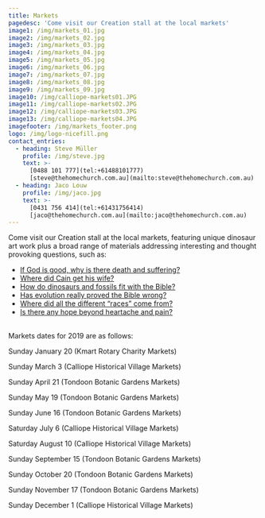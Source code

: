 ```yaml
---
title: Markets
pagedesc: 'Come visit our Creation stall at the local markets'
image1: /img/markets_01.jpg
image2: /img/markets_02.jpg
image3: /img/markets_03.jpg
image4: /img/markets_04.jpg
image5: /img/markets_05.jpg
image6: /img/markets_06.jpg
image7: /img/markets_07.jpg
image8: /img/markets_08.jpg
image9: /img/markets_09.jpg
image10: /img/calliope-markets01.JPG
image11: /img/calliope-markets02.JPG
image12: /img/calliope-markets03.JPG
image13: /img/calliope-markets04.JPG
imagefooter: /img/markets_footer.png
logo: /img/logo-nicefill.png
contact_entries:
  - heading: Steve Müller
    profile: /img/steve.jpg
    text: >-
      [0488 101 777](tel:+61488101777)
      [steve@thehomechurch.com.au](mailto:steve@thehomechurch.com.au)
  - heading: Jaco Louw
    profile: /img/jaco.jpg
    text: >-
      [0431 756 414](tel:+61431756414)
      [jaco@thehomechurch.com.au](mailto:jaco@thehomechurch.com.au)
---
```

Come visit our Creation stall at the local markets, featuring unique dinosaur art work plus a broad range of materials addressing interesting and thought provoking questions, such as:

  * [If God is good, why is there death and suffering?](https://creation.com/why-is-there-death-and-suffering "Why is there death and suffering? by Ken Ham and Dr Jonathan Sarfati")
  * [Where did Cain get his wife?](https://creation.com/where-did-cain-get-his-wife)
  * [How do dinosaurs and fossils fit with the Bible?](https://creation.com/you-dont-fit-dinosaurs-with-the-bible "You Don’t ‘Fit’ Dinosaurs With The Bible!")
  * [Has evolution really proved the Bible wrong?](https://creation.com/did-humans-evolve-from-apes "Did humans evolve from apes?")
  * [Where did all the different “races” come from?](https://creation.com/the-origin-of-the-human-races "The origin of the human races")
  * [Is there any hope beyond heartache and pain?](https://creation.com/the-lost-path-to-the-roman-road "The Lost Path to the Roman Road")

<br>Markets dates for 2019 are as follows:


Sunday January 20 (Kmart Rotary Charity Markets)

Sunday March 3 (Calliope Historical Village Markets)

Sunday April 21 (Tondoon Botanic Gardens Markets)

Sunday May 19  (Tondoon Botanic Gardens Markets)

Sunday June 16  (Tondoon Botanic Gardens Markets)

Saturday July 6 (Calliope Historical Village Markets)

Saturday August 10 (Calliope Historical Village Markets)

Sunday September 15 (Tondoon Botanic Gardens Markets)

Sunday October 20 (Tondoon Botanic Gardens Markets)

Sunday November 17 (Tondoon Botanic Gardens Markets)

Sunday December 1 (Calliope Historical Village Markets)

